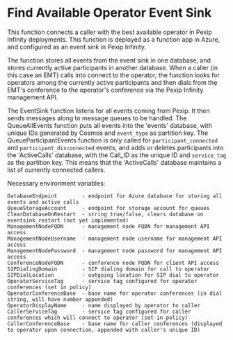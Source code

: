 # Find Available Operator Event Sink

This function connects a caller with the best available operator in Pexip Infinity deployments.  This function is deployed as a function app in Azure, and configured as an event sink in Pexip Infinity.

The function stores all events from the event sink in one database, and stores currently active participants in another database.  When a caller (in this case an EMT) calls into connect to the operator, the function looks for operators among the currently active participants and then dials from the EMT's conference to the operator's conference via the Pexip Infinity management API.

The EventSink function listens for all events coming from Pexip.  It then sends messages along to message queues to be handled.  The QueueAllEvents function puts all events into the 'events' database, with unique IDs generated by Cosmos and `event_type` as partition key.  The QueueParticipantEvents function is only called for `participant_connected` and `participant_disconnected` events, and adds or deletes participants into the 'ActiveCalls' database, with the Call_ID as the unique ID and `service_tag` as the partition key.  This means that the 'ActiveCalls' database maintains a list of currently connected callers.

Necessary environment variables:

```
DatabaseEndpoint        - endpoint for Azure database for storing all events and active calls
QueueStorageAccount     - endpoint for storage account for queues
ClearDatabaseOnRestart  - string true/false, clears database on eventsink_restart (not yet implemented)
ManagementNodeFQDN      - management node FQDN for management API access
ManagementNodeUsername  - management node username for management API access
ManagementNodePassword  - management node password for management API access
ConferenceNodeFQDN      - conference node FQDN for client API access
SIPDialingDomain        - SIP dialing domain for call to operator
SIPDialLocation         - outgoing location for SIP dial to operator
OperatorServiceTag      - service tag configured for operator conferences (set in policy)
OperatorConferenceBase  - base name for operator conferences (in dial string, will have number appended)
OperatorDisplayName     - name displayed by operator to caller
CallerServiceTag        - service tag configured for caller conferences which will connect to operator (set in policy)
CallerConferenceBase    - base name for caller conferences (displayed to operator upon connection, appended with caller's unique ID)
```
